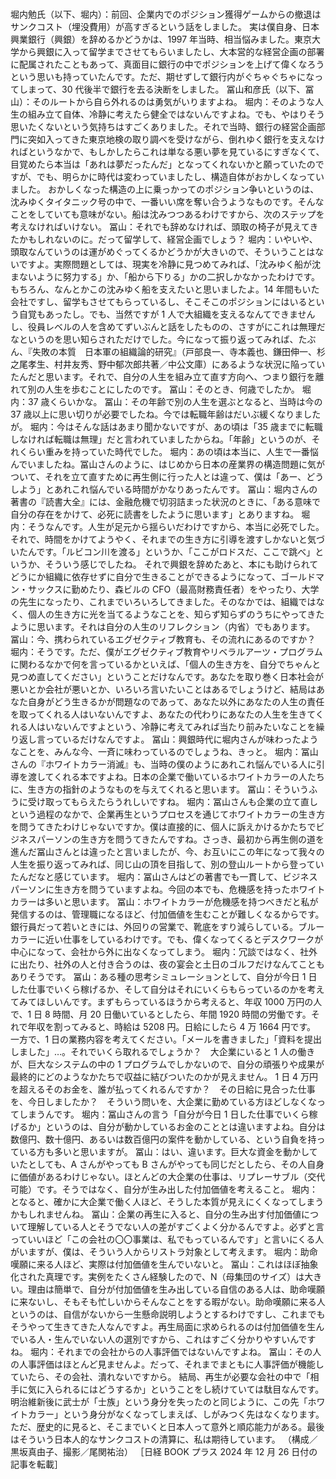 ###

堀内勉氏（以下、堀内）：前回、企業内でのポジション獲得ゲームからの撤退はサンクコスト（埋没費用）が高すぎるという話をしました。
実は僕自身、日本興業銀行（興銀）を辞めるかどうかは、1997 年当時、相当悩みました。東京大学から興銀に入って留学までさせてもらいましたし、大本営的な経営企画の部署に配属されたこともあって、真面目に銀行の中でポジションを上げて偉くなろうという思いも持っていたんです。ただ、期せずして銀行内がぐちゃぐちゃになってしまって、30 代後半で銀行を去る決断をしました。
冨山和彦氏（以下、冨山）：そのルートから自ら外れるのは勇気がいりますよね。
堀内：そのような人生の組み立て自体、冷静に考えたら健全ではないんですよね。でも、やはりそう思いたくないという気持ちはすごくありました。それで当時、銀行の経営企画部門に突如入ってきた東京地検の取り調べを受けながら、倒れゆく銀行を支えなければというなかで、もしかしたらこれは単なる悪い夢を見ているにすぎなくて、目覚めたら本当は「あれは夢だったんだ」となってくれないかと願っていたのですが、でも、明らかに時代は変わっていましたし、構造自体がおかしくなっていました。
おかしくなった構造の上に乗っかってのポジション争いというのは、沈みゆくタイタニック号の中で、一番いい席を奪い合うようなものです。そんなことをしていても意味がない。船は沈みつつあるわけですから、次のステップを考えなければいけない。
冨山：それでも辞めなければ、頭取の椅子が見えてきたかもしれないのに。だって留学して、経営企画でしょう？
堀内：いやいや、頭取なんていうのは運がめぐってくるかどうかが大きいので、そういうことはないですよ。実際問題としては、現実を冷静に見つめてみれば、「沈みゆく船が沈まないように努力する」か、「船から下りる」かの二択しかなかったわけです。
もちろん、なんとかこの沈みゆく船を支えたいと思いましたよ。14 年間もいた会社ですし、留学もさせてもらっているし、そこそこのポジションにはいるという自覚もあったし。でも、当然ですが 1 人で大組織を支えるなんてできませんし、役員レベルの人を含めてずいぶんと話をしたものの、さすがにこれは無理だなというのを思い知らされただけでした。今になって振り返ってみれば、たぶん、『失敗の本質　日本軍の組織論的研究』（戸部良一、寺本義也、鎌田伸一、杉之尾孝生、村井友秀、野中郁次郎共著／中公文庫）にあるような状況に陥っていたんだと思います。それで、自分の人生を組み立て直す方向へ、つまり銀行を離れて別の人生を歩むことにしたのです。
冨山：そのとき、何歳でしたか。
堀内：37 歳くらいかな。
冨山：その年齢で別の人生を選ぶとなると、当時は今の 37 歳以上に思い切りが必要でしたね。今では転職年齢はだいぶ緩くなりましたが。
堀内：今はそんな話はあまり聞かないですが、あの頃は「35 歳までに転職しなければ転職は無理」だと言われていましたからね。「年齢」というのが、それくらい重みを持っていた時代でした。
堀内：あの頃は本当に、人生で一番悩んでいましたね。冨山さんのように、はじめから日本の産業界の構造問題に気がついて、それを立て直すために再生側に行った人とは違って、僕は「あー、どうしよう」とあれこれ悩んでいる時間がかなりあったんです。
冨山：堀内さんの著書の『読書大全』には、金融危機で切羽詰まった状況のときに、「ある意味で自分の存在をかけて、必死に読書をしたように思います」とありますね。
堀内：そうなんです。人生が足元から揺らいだわけですから、本当に必死でした。それで、時間をかけてようやく、それまでの生き方に引導を渡すしかないと気づいたんです。「ルビコン川を渡る」というか、「ここがロドスだ、ここで跳べ」というか、そういう感じでしたね。
それで興銀を辞めたあと、本にも助けられてどうにか組織に依存せずに自分で生きることができるようになって、ゴールドマン・サックスに勤めたり、森ビルの CFO（最高財務責任者）をやったり、大学の先生になったり、これまでいろいろしてきました。そのなかでは、組織ではなく、個人の生き方に光を当てるようなことを、知らず知らずのうちにやってきたように思います。それは自分の人生のリフレクション（内省）でもあります。
冨山：今、携わられているエグゼクティブ教育も、その流れにあるのですか？
堀内：そうです。ただ、僕がエグゼクティブ教育やリベラルアーツ・プログラムに関わるなかで何を言っているかといえば、「個人の生き方を、自分でちゃんと見つめ直してください」ということだけなんです。あなたを取り巻く日本社会が悪いとか会社が悪いとか、いろいろ言いたいことはあるでしょうけど、結局はあなた自身がどう生きるかが問題なのであって、あなた以外にあなたの人生の責任を取ってくれる人はいないんですよ、あなたの代わりにあなたの人生を生きてくれる人はいないんですよという、冷静に考えてみれば当たり前みたいなことを繰り返し言っているだけなんですよ。
冨山：興銀時代に堀内さんが味わったようなことを、みんな今、一斉に味わっているのでしょうね、きっと。
堀内：冨山さんの『ホワイトカラー消滅』も、当時の僕のようにあれこれ悩んでいる人に引導を渡してくれる本ですよね。日本の企業で働いているホワイトカラーの人たちに、生き方の指針のようなものを与えてくれると思います。
冨山：そういうふうに受け取ってもらえたらうれしいですね。
堀内：冨山さんも企業の立て直しという過程のなかで、企業再生というプロセスを通じてホワイトカラーの生き方を問うてきたわけじゃないですか。僕は直接的に、個人に訴えかけるかたちでビジネスパーソンの生き方を問うてきたんですね。さっき、最初から再生側の道を進んだ冨山さんとは違ったと言いましたが、今、お互いにこの年になって我々の人生を振り返ってみれば、同じ山の頂を目指して、別の登山ルートから登っていたんだなと感じています。
堀内：冨山さんはどの著書でも一貫して、ビジネスパーソンに生き方を問うていますよね。今回の本でも、危機感を持ったホワイトカラーは多いと思います。
冨山：ホワイトカラーが危機感を持つべきだと私が発信するのは、管理職になるほど、付加価値を生むことが難しくなるからです。銀行員だって若いときには、外回りの営業で、靴底をすり減らしている。ブルーカラーに近い仕事をしているわけです。でも、偉くなってくるとデスクワークが中心になって、会社から外に出なくなってしまう。
堀内：冗談ではなく、社外に出たり、社外の人と付き合うのは、夜の宴会と土日のゴルフだけなんてこともありそうです。
冨山：ある種の思考シミュレーションとして、自分が今日 1 日した仕事でいくら稼げるか、そして自分はそれにいくらもらっているのかを考えてみてほしいんです。まずもらっているほうから考えると、年収 1000 万円の人で、1 日 8 時間、月 20 日働いているとしたら、年間 1920 時間の労働です。それで年収を割ってみると、時給は 5208 円。日給にしたら 4 万 1664 円です。
一方で、1 日の業務内容を考えてください。「メールを書きました」「資料を提出しました」…。それでいくら取れるでしょうか？　大企業にいると 1 人の働きが、巨大なシステムの中の 1 プログラムでしかないので、自分の頑張りや成果が最終的にどのようなかたちで収益に結びついたのかが見えません。
1 日 4 万円を超えるそのお金を、誰が払ってくれるんですか？　その日給に見合った仕事を、今日しましたか？　そういう問いを、大企業に勤めている方ほどしなくなってしまうんです。
堀内：冨山さんの言う「自分が今日 1 日した仕事でいくら稼げるか」というのは、自分が動かしているお金のこととは違いますよね。自分は数億円、数十億円、あるいは数百億円の案件を動かしている、という自負を持っている方も多いと思いますが。
冨山：はい、違います。巨大な資金を動かしていたとしても、A さんがやっても B さんがやっても同じだとしたら、その人自身に価値があるわけじゃない。ほとんどの大企業の仕事は、リプレーサブル（交代可能）です。そうではなく、自分が生み出した付加価値を考えること。
堀内：となると、確かに大企業で働く人ほど、そうした本質が見えにくくなってしまうかもしれませんね。
冨山：企業の再生に入ると、自分の生み出す付加価値について理解している人とそうでない人の差がすごくよく分かるんですよ。必ずと言っていいほど「この会社の〇〇事業は、私でもっているんです」と言いにくる人がいますが、僕は、そういう人からリストラ対象として考えます。
堀内：助命嘆願に来る人ほど、実際は付加価値を生んでいないと。
冨山：これはほぼ抽象化された真理です。実例をたくさん経験したので、N（母集団のサイズ）は大きい。理由は簡単で、自分が付加価値を生み出している自信のある人は、助命嘆願に来ないし、そもそも忙しいからそんなことをする暇がない。助命嘆願に来る人というのは、自信がないから一生懸命説明しようとするわけですし、これまでもそうやって生きてきた人なんですよ。再生局面に求められるのは付加価値を生んでいる人・生んでいない人の選別ですから、これはすごく分かりやすいんですね。
堀内：それまでの会社からの人事評価ではないんですよね。
冨山：その人の人事評価はほとんど見ませんよ。だって、それまでまともに人事評価が機能していたら、その会社、潰れないですから。
結局、再生が必要な会社の中で「相手に気に入られるにはどうするか」ということをし続けていては駄目なんです。明治維新後に武士が「士族」という身分を失ったのと同じように、この先「ホワイトカラー」という身分がなくなってしまえば、しがみつく先はなくなります。ただ、歴史的に見ると、そこまでいくと日本人って意外と順応能力がある。最後はそういう日本人的なサンクコストの清算に、私は期待しています。
（構成／黒坂真由子、撮影／尾関祐治）
［日経 BOOK プラス 2024 年 12 月 26 日付の記事を転載］

